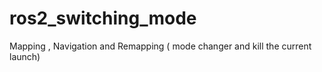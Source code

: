 # ros2_switching_mode
Mapping , Navigation and Remapping ( mode changer and kill the current launch)
